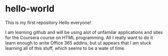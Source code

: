 # hello-world
This is my first repository
Hello everyone!

I am learning github and will be using alot of unfamilar applications and sites for the Coursera course on HTML programming.  All I really want to do it learn enough to write Office 365 addins, but ut appears that I am stuck learning all of this stuff, which seems to be a wate of time.
